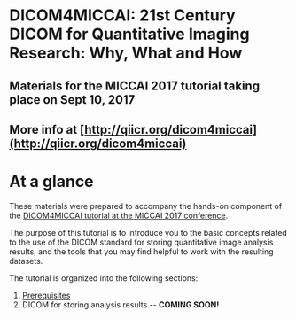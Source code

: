 # DICOM4MICCAI: 21st Century DICOM for Quantitative Imaging Research: Why, What and How

## Materials for the MICCAI 2017 tutorial taking place on Sept 10, 2017

## More info at [http://qiicr.org/dicom4miccai](http://qiicr.org/dicom4miccai)

# At a glance

These materials were prepared to accompany the hands-on component of the [DICOM4MICCAI tutorial at the MICCAI 2017 conference](http://qiicr.org/dicom4miccai/).

The purpose of this tutorial is to introduce you to the basic concepts related to the use of the DICOM standard for storing quantitative image analysis results, and the tools that you may find helpful to work with the resulting datasets.

The tutorial is organized into the following sections:

1. [Prerequisites](gitbook/prerequisites.md)
2. DICOM for storing analysis results -- **COMING SOON!**



